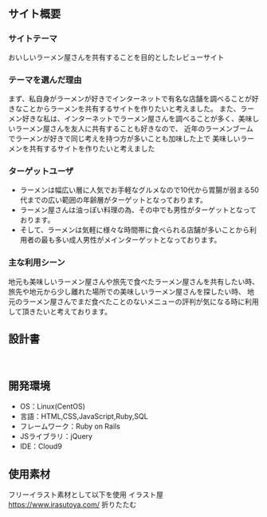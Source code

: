 # <!--Ramen's-->
​
## サイト概要
### サイトテーマ
おいしいラーメン屋さんを共有することを目的としたレビューサイト
​
### テーマを選んだ理由
まず、私自身がラーメンが好きでインターネットで有名な店舗を調べることが好きなことからラーメンを共有するサイトを作りたいと考えました。
また、ラーメン好きな私は、インターネットでラーメン屋さんを調べることが多く、美味しいラーメン屋さんを友人に共有することも好きなので、
近年のラーメンブームでラーメンが好きで同じ考えを持つ方が多いことも加味した上で
美味しいラーメンを共有するサイトを作りたいと考えました
​
### ターゲットユーザ
- ラーメンは幅広い層に人気でお手軽なグルメなので10代から胃腸が弱まる50代までの広い範囲の年齢層がターゲットとなっております。
- ラーメン屋さんは油っぽい料理の為、その中でも男性がターゲットとなっております。
- そして、ラーメンは気軽に様々な時間帯に食べられる店舗が多いことから利用者の最も多い成人男性がメインターゲットとなっております。
### 主な利用シーン
地元も美味しいラーメン屋さんや旅先で食べたラーメン屋さんを共有したい時、
旅先や地元から少し離れた場所での美味しいラーメン屋さんを探したい時、
地元のラーメン屋さんでまだ食べたことのないメニューの評判が気になる時に利用して頂きたいと考えております。
## 設計書
<!---->
​
## 開発環境
- OS：Linux(CentOS)
- 言語：HTML,CSS,JavaScript,Ruby,SQL
- フレームワーク：Ruby on Rails
- JSライブラリ：jQuery
- IDE：Cloud9
​
## 使用素材
フリーイラスト素材として以下を使用
イラスト屋　https://www.irasutoya.com/
折りたたむ